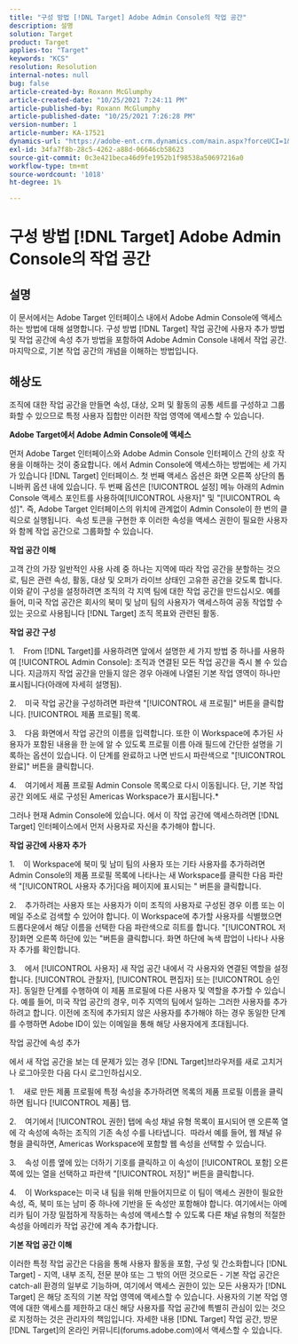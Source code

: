 ```yaml
---
title: "구성 방법 [!DNL Target] Adobe Admin Console의 작업 공간"
description: 설명
solution: Target
product: Target
applies-to: "Target"
keywords: "KCS"
resolution: Resolution
internal-notes: null
bug: false
article-created-by: Roxann McGlumphy
article-created-date: "10/25/2021 7:24:11 PM"
article-published-by: Roxann McGlumphy
article-published-date: "10/25/2021 7:26:28 PM"
version-number: 1
article-number: KA-17521
dynamics-url: "https://adobe-ent.crm.dynamics.com/main.aspx?forceUCI=1&pagetype=entityrecord&etn=knowledgearticle&id=ff7a301f-c935-ec11-b6e6-000d3a3485ea"
exl-id: 34fa7f8b-28c5-4262-a88d-06646cb58623
source-git-commit: 0c3e421beca46d9fe1952b1f98538a50697216a0
workflow-type: tm+mt
source-wordcount: '1018'
ht-degree: 1%

---
```


# 구성 방법 [!DNL Target] Adobe Admin Console의 작업 공간

## 설명

이 문서에서는 Adobe Target 인터페이스 내에서 Adobe Admin Console에 액세스하는 방법에 대해 설명합니다. 구성 방법 [!DNL Target] 작업 공간에 사용자 추가 방법 및 작업 공간에 속성 추가 방법을 포함하여 Adobe Admin Console 내에서 작업 공간. 마지막으로, 기본 작업 공간의 개념을 이해하는 방법입니다.

## 해상도


조직에 대한 작업 공간을 만들면 속성, 대상, 오퍼 및 활동의 공통 세트를 구성하고 그룹화할 수 있으므로 특정 사용자 집합만 이러한 작업 영역에 액세스할 수 있습니다.

<b>Adobe Target에서 Adobe Admin Console에 액세스</b>

먼저 Adobe Target 인터페이스와 Adobe Admin Console 인터페이스 간의 상호 작용을 이해하는 것이 중요합니다. 에서 Admin Console에 액세스하는 방법에는 세 가지가 있습니다 [!DNL Target] 인터페이스. 첫 번째 액세스 옵션은 화면 오른쪽 상단의 톱니바퀴 옵션 내에 있습니다. 두 번째 옵션은 [!UICONTROL 설정] 메뉴 아래의 Admin Console 액세스 포인트를 사용하여[!UICONTROL 사용자]&quot; 및 &quot;[!UICONTROL 속성]&quot;. 즉, Adobe Target 인터페이스의 위치에 관계없이 Admin Console이 한 번의 클릭으로 실행됩니다.  속성 토큰을 구현한 후 이러한 속성을 액세스 권한이 필요한 사용자와 함께 작업 공간으로 그룹화할 수 있습니다.

<b>작업 공간 이해</b>

고객 간의 가장 일반적인 사용 사례 중 하나는 지역에 따라 작업 공간을 분할하는 것으로, 팀은 관련 속성, 활동, 대상 및 오퍼가 라이브 상태인 고유한 공간을 갖도록 합니다. 이와 같이 구성을 설정하려면 조직의 각 지역 팀에 대한 작업 공간을 만드십시오. 예를 들어, 미국 작업 공간은 회사의 북미 및 남미 팀의 사용자가 액세스하여 공동 작업할 수 있는 곳으로 사용됩니다 [!DNL Target] 조직 목표와 관련된 활동.

<b>작업 공간 구성</b>

1.    From [!DNL Target]를 사용하려면 앞에서 설명한 세 가지 방법 중 하나를 사용하여 [!UICONTROL Admin Console]: 조직과 연결된 모든 작업 공간을 즉시 볼 수 있습니다. 지금까지 작업 공간을 만들지 않은 경우 아래에 나열된 기본 작업 영역이 하나만 표시됩니다(아래에 자세히 설명됨).

2.    미국 작업 공간을 구성하려면 파란색 &quot;[!UICONTROL 새 프로필]&quot; 버튼을 클릭합니다. [!UICONTROL 제품 프로필] 목록.

3.    다음 화면에서 작업 공간의 이름을 입력합니다. 또한 이 Workspace에 추가된 사용자가 포함된 내용을 한 눈에 알 수 있도록 프로필 이름 아래 필드에 간단한 설명을 기록하는 옵션이 있습니다. 이 단계를 완료하고 나면 반드시 파란색으로 &quot;[!UICONTROL 완료]&quot; 버튼을 클릭합니다.

4.    여기에서 제품 프로필 Admin Console 목록으로 다시 이동됩니다. 단, 기본 작업 공간 외에도 새로 구성된 Americas Workspace가 표시됩니다.\*

그러나 현재 Admin Console에 있습니다. 에서 이 작업 공간에 액세스하려면 [!DNL Target] 인터페이스에서 먼저 사용자로 자신을 추가해야 합니다.

<b>작업 공간에 사용자 추가</b>

1.    이 Workspace에 북미 및 남미 팀의 사용자 또는 기타 사용자를 추가하려면 Admin Console의 제품 프로필 목록에 나타나는 새 Workspace를 클릭한 다음 파란색 &quot;[!UICONTROL 사용자 추가]다음 페이지에 표시되는 &quot; 버튼을 클릭합니다.

2.    추가하려는 사용자 또는 사용자가 이미 조직의 사용자로 구성된 경우 이름 또는 이메일 주소로 검색할 수 있어야 합니다. 이 Workspace에 추가할 사용자를 식별했으면 드롭다운에서 해당 이름을 선택한 다음 파란색으로 히트를 합니다. &quot;[!UICONTROL 저장]화면 오른쪽 하단에 있는 &quot;버튼을 클릭합니다. 화면 하단에 녹색 팝업이 나타나 사용자 추가를 확인합니다.

3.    에서 [!UICONTROL 사용자] 새 작업 공간 내에서 각 사용자와 연결된 역할을 설정합니다. [!UICONTROL 관찰자], [!UICONTROL 편집자] 또는 [!UICONTROL 승인자]. 동일한 단계를 수행하여 이 제품 프로필에 다른 사용자 및 역할을 추가할 수 있습니다. 예를 들어, 미국 작업 공간의 경우, 미주 지역의 팀에서 일하는 그러한 사용자를 추가하려고 합니다. 이전에 조직에 추가되지 않은 사용자를 추가해야 하는 경우 동일한 단계를 수행하면 Adobe ID이 있는 이메일을 통해 해당 사용자에게 초대됩니다.

작업 공간에 속성 추가

에서 새 작업 공간을 보는 데 문제가 있는 경우 [!DNL Target]브라우저를 새로 고치거나 로그아웃한 다음 다시 로그인하십시오.

1.    새로 만든 제품 프로필에 특정 속성을 추가하려면 목록의 제품 프로필 이름을 클릭하면 됩니다 [!UICONTROL 제품] 탭.

2.    여기에서 [!UICONTROL 권한] 탭에 속성 채널 유형 목록이 표시되어 맨 오른쪽 열에 각 속성에 속하는 조직의 기존 속성 수를 나타냅니다.  따라서 예를 들어, 웹 채널 유형을 클릭하면, Americas Workspace에 포함할 웹 속성을 선택할 수 있습니다.

3.    속성 이름 옆에 있는 더하기 기호를 클릭하고 이 속성이 [!UICONTROL 포함] 오른쪽에 있는 열을 선택하고 파란색 &quot;[!UICONTROL 저장]&quot; 버튼을 클릭합니다.

4.    이 Workspace는 미국 내 팀을 위해 만들어지므로 이 팀이 액세스 권한이 필요한 속성, 즉, 북미 또는 남미 중 하나에 기반을 둔 속성만 포함해야 합니다. 여기에서는 아메리카 팀이 가장 밀접하게 작동하는 속성에 액세스할 수 있도록 다른 채널 유형의 적절한 속성을 아메리카 작업 공간에 계속 추가합니다.

<b>기본 작업 공간 이해</b>

이러한 특정 작업 공간은 다음을 통해 사용자 활동을 포함, 구성 및 간소화합니다 [!DNL Target] - 지역, 내부 조직, 전문 분야 또는 그 밖의 어떤 것으로든 - 기본 작업 공간은 catch-all 환경의 일부로 기능하며, 여기에서 액세스 권한이 있는 모든 사용자가 [!DNL Target] 은 해당 조직의 기본 작업 영역에 액세스할 수 있습니다. 사용자의 기본 작업 영역에 대한 액세스를 제한하고 대신 해당 사용자를 작업 공간에 특별히 관심이 있는 것으로 지정하는 것은 관리자의 책임입니다. 자세한 내용 [!DNL Target] 작업 공간, 방문 [!DNL Target]의 온라인 커뮤니티(forums.adobe.com)에서 액세스할 수 있습니다.
